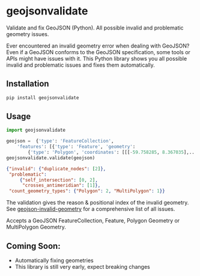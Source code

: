 # geojsonvalidate

Validate and fix GeoJSON (Python). All possible invalid and problematic geometry issues.

Ever encountered an invalid geometry error when dealing with GeoJSON? Even if a GeoJSON conforms 
to the GeoJSON specification, some tools or APIs might have issues with it. This Python library shows you 
all possible invalid and problematic issues and fixes them automatically.

## Installation

```bash
pip install geojsonvalidate
```

## Usage

```python
import geojsonvalidate

geojson =  {'type': 'FeatureCollection',
    'features': [{'type': 'Feature', 'geometry': 
        {'type': 'Polygon', 'coordinates': [[[-59.758285, 8.367035],...]]}}]}
geojsonvalidate.validate(geojson)
```
```json
{"invalid": {"duplicate_nodes": [2]},
 "problematic": 
     {"self_intersection": [0, 2],
      "crosses_antimeridian": [1]},
 "count_geometry_types": {"Polygon": 2, "MultiPolygon": 1}}
```

The validation gives the reason & positional index of the invalid geometry. 
See [geojson-invalid-geometry](https://github.com/chrieke/geojson-invalid-geometry) for a comprehensive list of all issues.

Accepts a GeoJSON FeatureCollection, Feature, Polygon Geometry or MultiPolygon Geometry.


## Coming Soon:
- Automatically fixing geometries
- This library is still very early, expect breaking changes